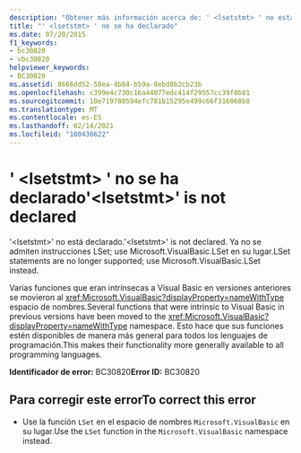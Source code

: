 ```yaml
---
description: "Obtener más información acerca de: ' <lsetstmt> ' no está declarado"
title: "' <lsetstmt> ' no se ha declarado"
ms.date: 07/20/2015
f1_keywords:
- bc30820
- vbc30820
helpviewer_keywords:
- BC30820
ms.assetid: 8666dd52-58ea-4b84-b59a-8ebd8b2cb23b
ms.openlocfilehash: c399e4c730c16a44077edc414f29557cc39f0b81
ms.sourcegitcommit: 10e719780594efc781b15295e499c66f316068b8
ms.translationtype: MT
ms.contentlocale: es-ES
ms.lasthandoff: 02/14/2021
ms.locfileid: "100436622"
---
```

# <a name="lsetstmt-is-not-declared"></a><span data-ttu-id="24566-103">' \<lsetstmt> ' no se ha declarado</span><span class="sxs-lookup"><span data-stu-id="24566-103">'\<lsetstmt>' is not declared</span></span>

<span data-ttu-id="24566-104">'\<lsetstmt>' no está declarado.</span><span class="sxs-lookup"><span data-stu-id="24566-104">'\<lsetstmt>' is not declared.</span></span> <span data-ttu-id="24566-105">Ya no se admiten instrucciones LSet; use Microsoft.VisualBasic.LSet en su lugar.</span><span class="sxs-lookup"><span data-stu-id="24566-105">LSet statements are no longer supported; use Microsoft.VisualBasic.LSet instead.</span></span>  
  
 <span data-ttu-id="24566-106">Varias funciones que eran intrínsecas a Visual Basic en versiones anteriores se movieron al <xref:Microsoft.VisualBasic?displayProperty=nameWithType> espacio de nombres.</span><span class="sxs-lookup"><span data-stu-id="24566-106">Several functions that were intrinsic to Visual Basic in previous versions have been moved to the <xref:Microsoft.VisualBasic?displayProperty=nameWithType> namespace.</span></span> <span data-ttu-id="24566-107">Esto hace que sus funciones estén disponibles de manera más general para todos los lenguajes de programación.</span><span class="sxs-lookup"><span data-stu-id="24566-107">This makes their functionality more generally available to all programming languages.</span></span>  
  
 <span data-ttu-id="24566-108">**Identificador de error:** BC30820</span><span class="sxs-lookup"><span data-stu-id="24566-108">**Error ID:** BC30820</span></span>  
  
## <a name="to-correct-this-error"></a><span data-ttu-id="24566-109">Para corregir este error</span><span class="sxs-lookup"><span data-stu-id="24566-109">To correct this error</span></span>  
  
- <span data-ttu-id="24566-110">Use la función `LSet` en el espacio de nombres `Microsoft.VisualBasic` en su lugar.</span><span class="sxs-lookup"><span data-stu-id="24566-110">Use the `LSet` function in the `Microsoft.VisualBasic` namespace instead.</span></span>  

